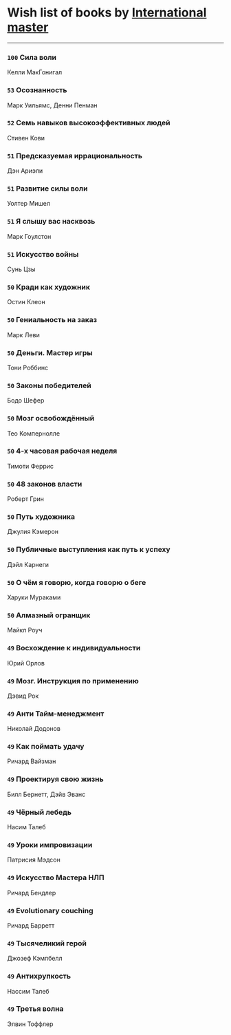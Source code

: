 # Wish list of books by [International master](http://vk.com/id74140988)
---

### `100` Сила воли
Келли МакГонигал

### `53` Осознанность
Марк Уильямс, Денни Пенман

### `52` Семь навыков высокоэффективных людей
Стивен Кови

### `51` Предсказуемая иррациональность
Дэн Ариэли

### `51` Развитие силы воли
Уолтер Мишел

### `51` Я слышу вас насквозь
Марк Гоулстон

### `51` Искусство войны
Сунь Цзы

### `50` Кради как художник
Остин Клеон

### `50` Гениальность на заказ
Марк Леви

### `50` Деньги. Мастер игры
Тони Роббинс

### `50` Законы победителей
Бодо Шефер

### `50` Мозг освобождённый
Тео Компернолле

### `50` 4-х часовая рабочая неделя
Тимоти Феррис

### `50` 48 законов власти
Роберт Грин

### `50` Путь художника
Джулия Кэмерон

### `50` Публичные выступления как путь к успеху
Дэйл Карнеги

### `50` О чём я говорю, когда говорю о беге
Харуки Мураками

### `50` Алмазный огранщик
Майкл Роуч

### `49` Восхождение к индивидуальности
Юрий Орлов

### `49` Мозг. Инструкция по применению
Дэвид Рок

### `49` Анти Тайм-менеджмент
Николай Додонов

### `49` Как поймать удачу
Ричард Вайзман

### `49` Проектируя свою жизнь
Билл Бернетт, Дэйв Эванс

### `49` Чёрный лебедь
Насим Талеб

### `49` Уроки импровизации
Патрисия Мэдсон

### `49` Искусство Мастера НЛП
Ричард Бендлер

### `49` Evolutionary couching
Ричард Барретт

### `49` Тысячеликий герой
Джозеф Кэмпбелл

### `49` Антихрупкость
Нассим Талеб

### `49` Третья волна
Элвин Тоффлер

